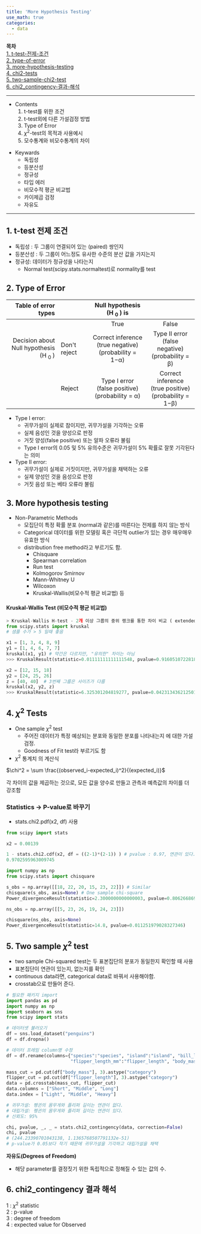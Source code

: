 ```yaml
---
title: 'More Hypothesis Testing'
use_math: true
categories:
  - data
---
```


**목차**  
[1. t-test-전제-조건](#1--t-test-전제-조건)  
[2. type-of-error](#2-type-of-error)  
[3. more-hypothesis-testing](#3-more-hypothesis-testing)  
[4. chi2-tests](#4-chi2-tests)  
[5. two-sample-chi2-test](#5-two-sample-chi2-test)  
[6. chi2_contingency-결과-해석](#6-chi2_contingency-결과-해석)  


---
* Contents
  1. t-test를 위한 조건
  2. t-test외에 다른 가설검정 방법
  3. Type of Error
  4. $\chi^2$-test의 목적과 사용예시
  5. 모수통계와 비모수통계의 차이

>
* Keywards
  * 독립성
  * 등분산성
  * 정규성
  * 타입 에러
  * 비모수적 평균 비교법
  * 카이제곱 검정
  * 자유도

---

## 1.  t-test 전제 조건

* 독립성 : 두 그룹이 연결되어 있는 (paired) 쌍인지
* 등분산성 : 두 그룹이 어느정도 유사한 수준의 분산 값을 가지는지
* 정규성: 데이터가 정규성을 나타는지
  * Normal test(scipy.stats.normaltest)로 normality를 test

## 2. Type of Error

|Table of error types||Null hypothesis (H <sub>0 </sub>) is||
|---:|:---|:---:|:---:|
|||True|False|
|Decision about <br/> Null hypothesis (H <sub>0 </sub>)|Don't reject|Correct inference <br/> (true negative) <br/> (probability = 1−α)|Type II error <br/> (false negative) <br/> (probability = β) |
||Reject|Type I error <br/> (false positive) <br/>(probability = α) |Correct inference <br/> (true positive) <br/> (probability = 1−β)|

* Type I error: 
  * 귀무가설이 실제로 참이지만, 귀무가설을 기각하는 오류
  * 실제 음성인 것을 양성으로 판정
  * 거짓 양성(false positive) 또는 알파 오류라 불림
  * Type I error의 0.05 및 5% 유의수준은 귀무가설이 5% 확률로 잘못 기각된다는 의미
* Type II error:
  * 귀무가설이 실제로 거짓이지만, 귀무가설을 채택하는 오류
  * 실제 양성인 것을 음성으로 판정
  * 거짓 음성 또는 베타 오류라 불림


## 3. More hypothesis testing
* Non-Parametric Methods
  * 모집단이 특정 확률 분포 (normal과 같은)를 따른다는 전제를 하지 않는 방식
  * Categorical 데이터를 위한 모델링 혹은 극단적 outlier가 있는 경우 매우매우 유효한 방식
  * distribution free method라고 부르기도 함.
    * Chisquare
    * Spearman correlation
    * Run test
    * Kolmogorov Smirnov
    * Mann-Whitney U
    * Wilcoxon
    * Kruskal-Wallis(비모수적 평균 비교법) 등
#### Kruskal-Wallis Test (비모수적 평균 비교법)  

```python
> Kruskal-Wallis H-test - 2개 이상 그룹의 중위 랭크를 통한 차이 비교 ( extended X2 )
from scipy.stats import kruskal
# 샘플 수가 > 5 일때 좋음

x1 = [1, 3, 4, 8, 9]
y1 = [1, 4, 6, 7, 7]
kruskal(x1, y1) # 약간은 다르지만, "유의한" 차이는 아님
>>> KruskalResult(statistic=0.01111111111111548, pvalue=0.91605107228188)

x2 = [12, 15, 18]
y2 = [24, 25, 26]
z = [40, 40]  # 3번째 그룹은 사이즈가 다름
kruskal(x2, y2, z)
>>> KruskalResult(statistic=6.325301204819277, pvalue=0.042313436212501186)
```


## 4. $\chi^2$ Tests
* One sample $\chi^2$ test
  * 주어진 데이터가 특정 예상되는 분포와 동일한 분포를 나타내는지 에 대한 가설검정.
  * Goodness of Fit test라 부르기도 함
* $\chi^2$ 통계치 의 계산식  

$\chi^2 = \sum \frac{(observed_i-expected_i)^2}{(expected_i)}$  

각 차이의 값을 제곱하는 것으로, 모든 값을 양수로 만들고 관측과 예측값의 차이를 더 강조함

### **Statistics -> P-value로 바꾸기**
* stats.chi2.pdf(x2, df) 사용



```python
from scipy import stats

x2 = 0.00139

1 - stats.chi2.cdf(x2, df = ((2-1)*(2-1)) ) # pvalue : 0.97, 연관이 있다.
0.9702595963009745

import numpy as np
from scipy.stats import chisquare  

s_obs = np.array([[18, 22, 20, 15, 23, 22]]) # Similar
chisquare(s_obs, axis=None) # One sample chi-square
Power_divergenceResult(statistic=2.3000000000000003, pvalue=0.8062668698851285)

ns_obs = np.array([[5, 23, 26, 19, 24, 23]])

chisquare(ns_obs, axis=None)
Power_divergenceResult(statistic=14.8, pvalue=0.011251979028327346)
```

## 5. Two sample $\chi^2$ test
* two sample Chi-squared test는 두 표본집단의 분포가 동일한지 확인할 때 사용
* 표본집단이 연관이 있는지, 없는지를 확인
* continuous data라면, categorical data로 바꿔서 사용해야함.
* crosstab으로 만들어 준다.

```python
# 필요한 패키지 import
import pandas as pd
import numpy as np
import seaborn as sns
from scipy import stats

# 데이터셋 불러오기
df = sns.load_dataset("penguins")
df = df.dropna()

# 데이터 프레임 column명 수정
df = df.rename(columns={"species":"species", "island":"island", "bill_length_mm":"bill_length", "bill_depth_mm":"bill_depth",
                        "flipper_length_mm":"flipper_length", "body_mass_g":"body_mass", "sex":"sex"})

mass_cut = pd.cut(df["body_mass"], 3).astype("category")
flipper_cut = pd.cut(df["flipper_length"], 3).astype("category")
data = pd.crosstab(mass_cut, flipper_cut)
data.columns = ["Short", "Middle", "Long"]
data.index = ["Light", "Middle", "Heavy"]

# 귀무가설: 펭귄의 몸무게와 플리퍼 길이는 연관이 없다.
# 대립가설: 펭귄의 몸무게와 플리퍼 길이는 연관이 있다.
# 신뢰도: 95%

chi, pvalue, _, _ = stats.chi2_contingency(data, correction=False)
chi, pvalue
# (244.23390701043138, 1.1365768507791132e-51)
# p-value가 0.05보다 작기 때문에 귀무가설을 기각하고 대립가설을 채택
```

**자유도(Degrees of Freedom)**
* 해당 parameter를 결정짓기 위한 독립적으로 정해질 수 있는 값의 수.

## 6. chi2_contingency 결과 해석
1 : $\chi^2$ statistic  
2 : p-value  
3 : degree of freedom  
4 : expected value for Observed  
